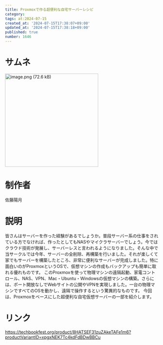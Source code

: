 ```yaml
---
title: Proxmoxで作る超便利な自宅サーバーレシピ
category:
tags: at:2024-07-15
created_at: '2024-07-15T17:38:07+09:00'
updated_at: '2024-07-15T17:38:18+09:00'
published: true
number: 1646
---
```


# サムネ
<img width="306" alt="image.png (72.6 kB)" src="https://img.esa.io/uploads/production/attachments/19973/2024/07/15/129607/0c4fc34b-7e67-478e-a649-796b96b8836e.png">

# 制作者
佐藤陽月

# 説明
皆さんはサーバーを作った経験があるでしょうか。普段サーバー系の仕事をされている方でなければ、作ったとしてもNASやマイクラサーバーでしょう。今ではクラウド技術が発展し、サーバーレスと言われるようになりました。そんな中で当サークルでは今年、サーバーの全削除、再構築を行いました。それが楽しくて家でもサーバーを構築したところ、非常に便利なサーバーが完成しました。特に面白いのがProxmoxというOSで、仮想マシンの作成もバックアップも簡単に取れる優れものです。
このProxmoxを使って物理マシンの遠隔起動、家電コントロール、NAS、VPN、Mac・Ubuntu・Windowsの仮想マシンの構築。さらには、ポート開放なしでWebサイトの公開やVPNを実現しました。一台の物理マシンですべてのOSを動かし、遠隔で操作するという驚異的なものです。
今回は、Proxmoxをベースにした超便利な自宅仮想サーバーの一部を紹介します。

# リンク
https://techbookfest.org/product/8HATSEF31zuZAkeTAFe1m6?productVariantID=xpgxNEK7Tc4kdFdBDwBBCu
